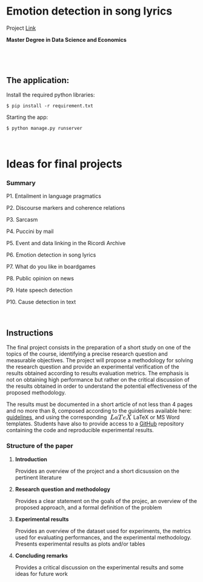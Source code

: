 # Emotion detection in song lyrics
Project [Link](https://island.ricerca.di.unimi.it/~alfio/shared/textsent/2020-21/projects.html)
<div id="write" class=""><p><strong><span>Master Degree in Data Science and Economics</span></strong></p><h3><a name="text-mining-and-sentiment-analysis" class="md-header-anchor"></a></h3><h1><a name="sentiment-analysis-and-opinion-mining" class="md-header-anchor"></a></h1><p>
 
<br>

## The application:

Install the required python libraries:
````
$ pip install -r requirement.txt
````

Starting the app:
````
$ python manage.py runserver 
````
 
 <br>
 </a></em></p><h1><a name="ideas-for-final-projects" class="md-header-anchor"></a><span>Ideas for final projects</span></h1><h3><a name="summary" class="md-header-anchor"></a><span>Summary</span></h3><p><span>P1. </span><span>Entailment in language pragmatics</span></p><p><span>P2. </span><span>Discourse markers and coherence relations</span></p><p>
 <span>P3. </span><span>Sarcasm</span></p><p><span>P4. </span><span>Puccini by mail</span></p><p><span>P5. </span><span>Event and data linking in the Ricordi Archive</span></p><p><span>P6. </span><span>Emotion detection in song lyrics</span></p><p><span>P7. </span><span>What do you like in boardgames</span></p><p><span>P8. </span><span>Public opinion on news</span></p><p><span>P9. </span><span>Hate speech detection</span></p><p><span>P10. </span><span>Cause detection in text</span></p><p>&nbsp;</p><h2><a name="instructions" class="md-header-anchor"></a><span>Instructions</span></h2><p><span>The final project consists in the preparation of a short study on one of the topics of the course, identifying a precise research question and measurable objectives. The project will propose a methodology for solving the research question and provide an experimental verification of the results obtained according to results evaluation metrics. The emphasis is not on obtaining high performance but rather on the critical discussion of the results obtained in order to understand the potential effectiveness of the proposed methodology.</span></p><p><span>The results must be documented in a short article of not less than 4 pages and no more than 8, composed according to the guidelines available here: </span><a href="https://island.ricerca.di.unimi.it/~alfio/shared/textsent/2020-21/%20//www.springer.com/gp/computer-science/%20lncs%20/%20conference-proceedings-guidelines"><span> guidelines&nbsp;</span></a><span> and using the corresponding </span><span class="MathJax_SVG" tabindex="-1" style="font-size: 100%; display: inline-block;"><svg xlink="http://www.w3.org/1999/xlink" width="8.087ex" height="1.994ex" viewBox="0 -755.9 3482 858.4" role="img" focusable="false" style="vertical-align: -0.238ex;"><defs><path stroke-width="0" id="E1-MJMATHI-4C" d="M228 637Q194 637 192 641Q191 643 191 649Q191 673 202 682Q204 683 217 683Q271 680 344 680Q485 680 506 683H518Q524 677 524 674T522 656Q517 641 513 637H475Q406 636 394 628Q387 624 380 600T313 336Q297 271 279 198T252 88L243 52Q243 48 252 48T311 46H328Q360 46 379 47T428 54T478 72T522 106T564 161Q580 191 594 228T611 270Q616 273 628 273H641Q647 264 647 262T627 203T583 83T557 9Q555 4 553 3T537 0T494 -1Q483 -1 418 -1T294 0H116Q32 0 32 10Q32 17 34 24Q39 43 44 45Q48 46 59 46H65Q92 46 125 49Q139 52 144 61Q147 65 216 339T285 628Q285 635 228 637Z"></path><path stroke-width="0" id="E1-MJMATHI-61" d="M33 157Q33 258 109 349T280 441Q331 441 370 392Q386 422 416 422Q429 422 439 414T449 394Q449 381 412 234T374 68Q374 43 381 35T402 26Q411 27 422 35Q443 55 463 131Q469 151 473 152Q475 153 483 153H487Q506 153 506 144Q506 138 501 117T481 63T449 13Q436 0 417 -8Q409 -10 393 -10Q359 -10 336 5T306 36L300 51Q299 52 296 50Q294 48 292 46Q233 -10 172 -10Q117 -10 75 30T33 157ZM351 328Q351 334 346 350T323 385T277 405Q242 405 210 374T160 293Q131 214 119 129Q119 126 119 118T118 106Q118 61 136 44T179 26Q217 26 254 59T298 110Q300 114 325 217T351 328Z"></path><path stroke-width="0" id="E1-MJMATHI-54" d="M40 437Q21 437 21 445Q21 450 37 501T71 602L88 651Q93 669 101 677H569H659Q691 677 697 676T704 667Q704 661 687 553T668 444Q668 437 649 437Q640 437 637 437T631 442L629 445Q629 451 635 490T641 551Q641 586 628 604T573 629Q568 630 515 631Q469 631 457 630T439 622Q438 621 368 343T298 60Q298 48 386 46Q418 46 427 45T436 36Q436 31 433 22Q429 4 424 1L422 0Q419 0 415 0Q410 0 363 1T228 2Q99 2 64 0H49Q43 6 43 9T45 27Q49 40 55 46H83H94Q174 46 189 55Q190 56 191 56Q196 59 201 76T241 233Q258 301 269 344Q339 619 339 625Q339 630 310 630H279Q212 630 191 624Q146 614 121 583T67 467Q60 445 57 441T43 437H40Z"></path><path stroke-width="0" id="E1-MJMATHI-65" d="M39 168Q39 225 58 272T107 350T174 402T244 433T307 442H310Q355 442 388 420T421 355Q421 265 310 237Q261 224 176 223Q139 223 138 221Q138 219 132 186T125 128Q125 81 146 54T209 26T302 45T394 111Q403 121 406 121Q410 121 419 112T429 98T420 82T390 55T344 24T281 -1T205 -11Q126 -11 83 42T39 168ZM373 353Q367 405 305 405Q272 405 244 391T199 357T170 316T154 280T149 261Q149 260 169 260Q282 260 327 284T373 353Z"></path><path stroke-width="0" id="E1-MJMATHI-58" d="M42 0H40Q26 0 26 11Q26 15 29 27Q33 41 36 43T55 46Q141 49 190 98Q200 108 306 224T411 342Q302 620 297 625Q288 636 234 637H206Q200 643 200 645T202 664Q206 677 212 683H226Q260 681 347 681Q380 681 408 681T453 682T473 682Q490 682 490 671Q490 670 488 658Q484 643 481 640T465 637Q434 634 411 620L488 426L541 485Q646 598 646 610Q646 628 622 635Q617 635 609 637Q594 637 594 648Q594 650 596 664Q600 677 606 683H618Q619 683 643 683T697 681T738 680Q828 680 837 683H845Q852 676 852 672Q850 647 840 637H824Q790 636 763 628T722 611T698 593L687 584Q687 585 592 480L505 384Q505 383 536 304T601 142T638 56Q648 47 699 46Q734 46 734 37Q734 35 732 23Q728 7 725 4T711 1Q708 1 678 1T589 2Q528 2 496 2T461 1Q444 1 444 10Q444 11 446 25Q448 35 450 39T455 44T464 46T480 47T506 54Q523 62 523 64Q522 64 476 181L429 299Q241 95 236 84Q232 76 232 72Q232 53 261 47Q262 47 267 47T273 46Q276 46 277 46T280 45T283 42T284 35Q284 26 282 19Q279 6 276 4T261 1Q258 1 243 1T201 2T142 2Q64 2 42 0Z"></path></defs><g stroke="currentColor" fill="currentColor" stroke-width="0" transform="matrix(1 0 0 -1 0 0)"><use xlink:href="#E1-MJMATHI-4C" x="250" y="0"></use><use xlink:href="#E1-MJMATHI-61" x="931" y="0"></use><use xlink:href="#E1-MJMATHI-54" x="1460" y="0"></use><use xlink:href="#E1-MJMATHI-65" x="2164" y="0"></use><use xlink:href="#E1-MJMATHI-58" x="2630" y="0"></use></g></svg></span> LaTeX <span> or MS Word templates. Students have also to provide access to a </span><a href="https://github.com/"><span>GitHub</span></a><span> repository containing the code and reproducible experimental results.</span></p><h3><a name="structure-of-the-paper" class="md-header-anchor"></a><span>Structure of the paper</span></h3><ol start=""><li><p><strong><span>Introduction</span></strong></p><p><span>Provides an overview of the project and a short dicsussion on the pertinent literature </span></p></li><li><p><strong><span>Research question and methodology</span></strong></p><p><span>Provides a clear statement on the goals of the projec, an overview of the proposed approach, and a formal definition of the problem</span></p></li><li><p><strong><span>Experimental results</span></strong></p><p><span>Provides an overview of the dataset used for experiments, the metrics used for evaluating performances, and the experimental methodology. Presents experimental results as plots and/or tables</span></p></li><li><p><strong><span>Concluding remarks</span></strong></p><p><span>Provides a critical discussion on the experimental results and some ideas for future work</span></p></li></ol><p>&nbsp;</p><h2><a name="project-ideas" class="md-header-anchor"></a><span>
